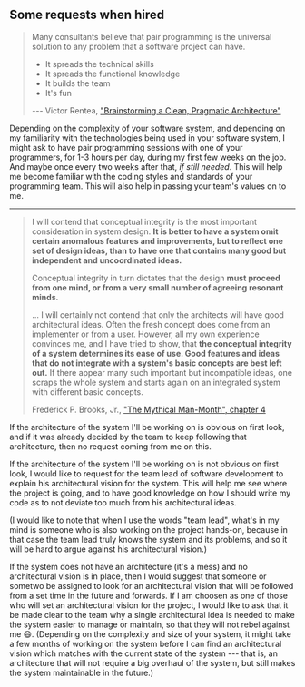 <div class="resume-section-content col-md-9" markdown="1">

<h2 class="mb-5">Some requests when hired</h2>

> Many consultants believe that pair programming is the universal solution to any problem that a software project can have.
> 
> - It spreads the technical skills
> - It spreads the functional knowledge
> - It builds the team
> - It's fun
>
> --- Victor Rentea, ["Brainstorming a Clean, Pragmatic Architecture"](https://www.youtube.com/watch?v=mBxpOvlbAow&ab_channel=JUG.ru)


Depending on the complexity of your software system, and depending on my familiarity with the technologies being used in your software system, I might ask to have pair programming sessions with one of your programmers, for 1-3 hours per day, during my first few weeks on the job. And maybe once every two weeks after that, _if still needed_. This will help me become familiar with the coding styles and standards of your programming team. This will also help in passing your team's values on to me.


-----



> I will contend that conceptual integrity is the most important consideration in system design. **It is better to have a system omit certain anomalous features and improvements, but to reflect one set of design ideas, than to have one that contains many good but independent and uncoordinated ideas.**
>
> Conceptual integrity in turn dictates that the design **must proceed from one mind, or from a very small number of agreeing resonant minds**.
>
> ... I will certainly not contend that only the architects will have good architectural ideas. Often the fresh concept does come from an implementer or from a user. However, all my own experience convinces me, and I have tried to show, that **the conceptual integrity of a system determines its ease of use. Good features and ideas that do not integrate with a system's basic concepts are best left out.** If there appear many such important but incompatible ideas, one scraps the whole system and starts again on an integrated system with different basic concepts.
>
> Frederick P. Brooks, Jr.,  ["The Mythical Man-Month", chapter 4](http://ptgmedia.pearsoncmg.com/images/0201835959/samplechapter/chap4.html)

If the architecture of the system I'll be working on is obvious on first look, and if it was already decided by the team to keep following that architecture, then no request coming from me on this.

If the architecture of the system I'll be working on is not obvious on first look, I would like to request for the team lead of software development to explain his architectural vision for the system. This will help me see where the project is going, and to have good knowledge on how I should write my code as to not deviate too much from his architectural ideas.

(I would like to note that when I use the words "team lead", what's in my mind is someone who is also working on the project hands-on, because in that case the team lead truly knows the system and its problems, and so it will be hard to argue against his architectural vision.)

If the system does not have an architecture (it's a mess) and no architectural vision is in place, then I would suggest that someone or sometwo be assigned to look for an architectural vision that will be followed from a set time in the future and forwards. If I am choosen as one of those who will set an architectural vision for the project, I would like to ask that it be made clear to the team why a single architectural idea is needed to make the system easier to manage or maintain, so that they will not rebel against me :smile:. (Depending on the complexity and size of your system, it might take a few months of working on the system before I can find an architectural vision which matches with the current state of the system --- that is, an architecture that will not require a big overhaul of the system, but still makes the system maintainable in the future.)


<div class="d-none d-print-block">
    <br /><br />
</div>


</div>
